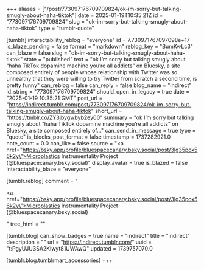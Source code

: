 +++
aliases = ["/post/773097176709709824/ok-im-sorry-but-talking-smugly-about-haha-tiktok"]
date = 2025-01-19T10:35:21Z
id = "773097176709709824"
slug = "ok-im-sorry-but-talking-smugly-about-haha-tiktok"
type = "tumblr-quote"

[tumblr]
interactability_reblog = "everyone"
id = 7.730971767097098e+17
is_blaze_pending = false
format = "markdown"
reblog_key = "BumKwLc3"
can_blaze = false
slug = "ok-im-sorry-but-talking-smugly-about-haha-tiktok"
state = "published"
text = "ok I&rsquo;m sorry but talking smugly about &ldquo;haha TikTok dopamine machine you&rsquo;re all addicts&rdquo; on Bluesky, a site composed entirely of people whose relationship with Twitter was so unhealthy that they were willing to try Twitter from scratch a second time, is pretty funny"
can_reblog = false
can_reply = false
blog_name = "indirect"
id_string = "773097176709709824"
should_open_in_legacy = true
date = "2025-01-19 10:35:21 GMT"
post_url = "https://indirect.tumblr.com/post/773097176709709824/ok-im-sorry-but-talking-smugly-about-haha-tiktok"
short_url = "https://tmblr.co/ZY3jbygwbyb2ey00"
summary = "ok I’m sorry but talking smugly about “haha TikTok dopamine machine you’re all addicts” on Bluesky, a site composed entirely of..."
can_send_in_message = true
type = "quote"
is_blocks_post_format = false
timestamp = 1737282921.0
note_count = 0.0
can_like = false
source = "<a href=\"https://bsky.app/profile/bluespacecanary.bsky.social/post/3lg35pox56k2y\">Microplastics Instrumentality Project (@bluespacecanary.bsky.social)</a>"
display_avatar = true
is_blazed = false
interactability_blaze = "everyone"

[tumblr.reblog]
comment = "<p><a href=\"https://bsky.app/profile/bluespacecanary.bsky.social/post/3lg35pox56k2y\">Microplastics Instrumentality Project (@bluespacecanary.bsky.social)</a></p>"
tree_html = ""

[tumblr.blog]
can_show_badges = true
name = "indirect"
title = "indirect"
description = ""
url = "https://indirect.tumblr.com/"
uuid = "t:PgyUJU3SA2Klwyt81UWAwQ"
updated = 1739757070.0

[tumblr.blog.tumblrmart_accessories]
+++
